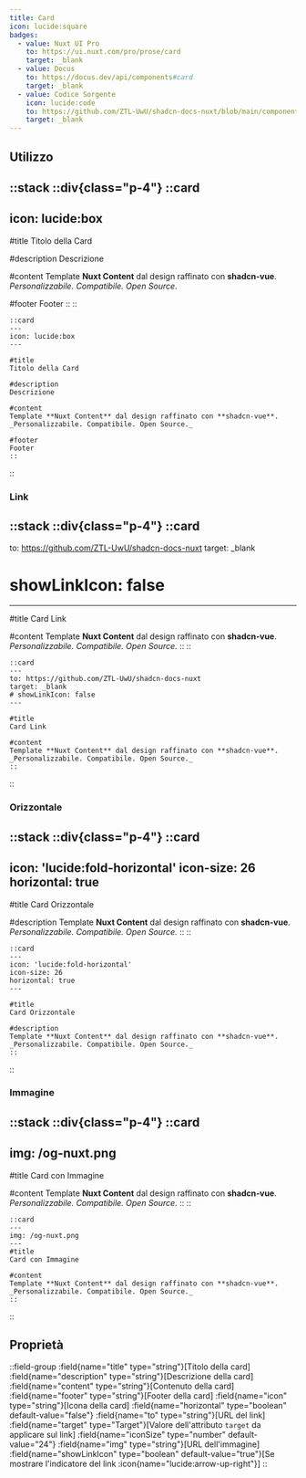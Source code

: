 ```yaml
---
title: Card
icon: lucide:square
badges:
  - value: Nuxt UI Pro
    to: https://ui.nuxt.com/pro/prose/card
    target: _blank
  - value: Docus
    to: https://docus.dev/api/components#card
    target: _blank
  - value: Codice Sorgente
    icon: lucide:code
    to: https://github.com/ZTL-UwU/shadcn-docs-nuxt/blob/main/components/content/Card.vue
    target: _blank
---
```


## Utilizzo

::stack
  ::div{class="p-4"}
  ::card
  ---
  icon: lucide:box
  ---

  #title
  Titolo della Card

  #description
  Descrizione

  #content
  Template **Nuxt Content** dal design raffinato con **shadcn-vue**. _Personalizzabile. Compatibile. Open Source._

  #footer
  Footer
  ::
  ::
  ```mdc
  ::card
  ---
  icon: lucide:box
  ---

  #title
  Titolo della Card

  #description
  Descrizione

  #content
  Template **Nuxt Content** dal design raffinato con **shadcn-vue**. _Personalizzabile. Compatibile. Open Source._

  #footer
  Footer
  ::
  ```
::

### Link

::stack
  ::div{class="p-4"}
  ::card
  ---
  to: https://github.com/ZTL-UwU/shadcn-docs-nuxt
  target: _blank
  # showLinkIcon: false
  ---

  #title
  Card Link

  #content
  Template **Nuxt Content** dal design raffinato con **shadcn-vue**. _Personalizzabile. Compatibile. Open Source._
  ::
  ::
  ```mdc
  ::card
  ---
  to: https://github.com/ZTL-UwU/shadcn-docs-nuxt
  target: _blank
  # showLinkIcon: false
  ---

  #title
  Card Link

  #content
  Template **Nuxt Content** dal design raffinato con **shadcn-vue**. _Personalizzabile. Compatibile. Open Source._
  ::
  ```
::

### Orizzontale

::stack
  ::div{class="p-4"}
  ::card
  ---
  icon: 'lucide:fold-horizontal'
  icon-size: 26
  horizontal: true
  ---

  #title
  Card Orizzontale

  #description
  Template **Nuxt Content** dal design raffinato con **shadcn-vue**. _Personalizzabile. Compatibile. Open Source._
  ::
  ::
  ```mdc
  ::card
  ---
  icon: 'lucide:fold-horizontal'
  icon-size: 26
  horizontal: true
  ---

  #title
  Card Orizzontale

  #description
  Template **Nuxt Content** dal design raffinato con **shadcn-vue**. _Personalizzabile. Compatibile. Open Source._
  ::
  ```
::

### Immagine

::stack
  ::div{class="p-4"}
  ::card
  ---
  img: /og-nuxt.png
  ---
  #title
  Card con Immagine

  #content
  Template **Nuxt Content** dal design raffinato con **shadcn-vue**. _Personalizzabile. Compatibile. Open Source._
  ::
  ::
  ```mdc
  ::card
  ---
  img: /og-nuxt.png
  ---
  #title
  Card con Immagine

  #content
  Template **Nuxt Content** dal design raffinato con **shadcn-vue**. _Personalizzabile. Compatibile. Open Source._
  ::
  ```
::

## Proprietà

::field-group
  :field{name="title" type="string"}[Titolo della card]
  :field{name="description" type="string"}[Descrizione della card]
  :field{name="content" type="string"}[Contenuto della card]
  :field{name="footer" type="string"}[Footer della card]
  :field{name="icon" type="string"}[Icona della card]
  :field{name="horizontal" type="boolean" default-value="false"}
  :field{name="to" type="string"}[URL del link]
  :field{name="target" type="Target"}[Valore dell'attributo `target` da applicare sul link]
  :field{name="iconSize" type="number" default-value="24"}
  :field{name="img" type="string"}[URL dell'immagine]
  :field{name="showLinkIcon" type="boolean" default-value="true"}[Se mostrare l'indicatore del link :icon{name="lucide:arrow-up-right"}]
::
